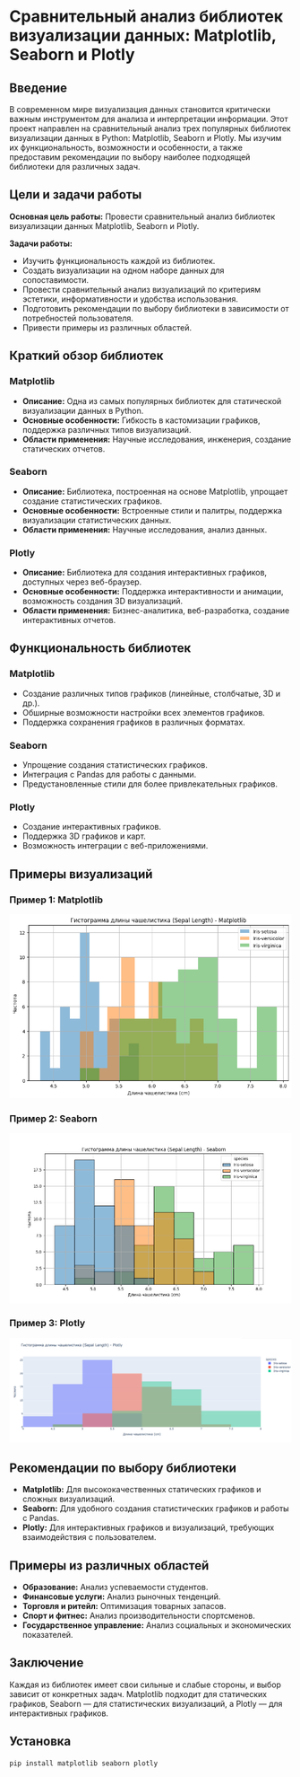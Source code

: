 # Сравнительный анализ библиотек визуализации данных: Matplotlib, Seaborn и Plotly

## Введение

В современном мире визуализация данных становится критически важным инструментом для анализа и интерпретации информации. Этот проект направлен на сравнительный анализ трех популярных библиотек визуализации данных в Python: Matplotlib, Seaborn и Plotly. Мы изучим их функциональность, возможности и особенности, а также предоставим рекомендации по выбору наиболее подходящей библиотеки для различных задач.

## Цели и задачи работы

**Основная цель работы:** Провести сравнительный анализ библиотек визуализации данных Matplotlib, Seaborn и Plotly.

**Задачи работы:**
- Изучить функциональность каждой из библиотек.
- Создать визуализации на одном наборе данных для сопоставимости.
- Провести сравнительный анализ визуализаций по критериям эстетики, информативности и удобства использования.
- Подготовить рекомендации по выбору библиотеки в зависимости от потребностей пользователя.
- Привести примеры из различных областей.

## Краткий обзор библиотек

### Matplotlib
- **Описание:** Одна из самых популярных библиотек для статической визуализации данных в Python.
- **Основные особенности:** Гибкость в кастомизации графиков, поддержка различных типов визуализаций.
- **Области применения:** Научные исследования, инженерия, создание статических отчетов.

### Seaborn
- **Описание:** Библиотека, построенная на основе Matplotlib, упрощает создание статистических графиков.
- **Основные особенности:** Встроенные стили и палитры, поддержка визуализации статистических данных.
- **Области применения:** Научные исследования, анализ данных.

### Plotly
- **Описание:** Библиотека для создания интерактивных графиков, доступных через веб-браузер.
- **Основные особенности:** Поддержка интерактивности и анимации, возможность создания 3D визуализаций.
- **Области применения:** Бизнес-аналитика, веб-разработка, создание интерактивных отчетов.

## Функциональность библиотек

### Matplotlib
- Создание различных типов графиков (линейные, столбчатые, 3D и др.).
- Обширные возможности настройки всех элементов графиков.
- Поддержка сохранения графиков в различных форматах.

### Seaborn
- Упрощение создания статистических графиков.
- Интеграция с Pandas для работы с данными.
- Предустановленные стили для более привлекательных графиков.

### Plotly
- Создание интерактивных графиков.
- Поддержка 3D графиков и карт.
- Возможность интеграции с веб-приложениями.

## Примеры визуализаций

### Пример 1: Matplotlib
![Matplotlib Example](https://github.com/3graste/Library-Comparison/blob/main/images/Matplotlib.png) 

### Пример 2: Seaborn
![Seaborn Example](https://github.com/Hayrullaev/library_Comparison/blob/main/Seaborn.png)

### Пример 3: Plotly
![Plotly Example](https://github.com/3graste/Library-Comparison/blob/main/images/Plotly.png)

## Рекомендации по выбору библиотеки

- **Matplotlib:** Для высококачественных статических графиков и сложных визуализаций.
- **Seaborn:** Для удобного создания статистических графиков и работы с Pandas.
- **Plotly:** Для интерактивных графиков и визуализаций, требующих взаимодействия с пользователем.

## Примеры из различных областей

- **Образование:** Анализ успеваемости студентов.
- **Финансовые услуги:** Анализ рыночных тенденций.
- **Торговля и ритейл:** Оптимизация товарных запасов.
- **Спорт и фитнес:** Анализ производительности спортсменов.
- **Государственное управление:** Анализ социальных и экономических показателей.

## Заключение

Каждая из библиотек имеет свои сильные и слабые стороны, и выбор зависит от конкретных задач. Matplotlib подходит для статических графиков, Seaborn — для статистических визуализаций, а Plotly — для интерактивных графиков.

## Установка

```bash
pip install matplotlib seaborn plotly
